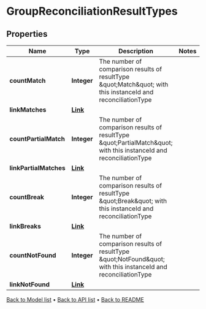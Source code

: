 

# GroupReconciliationResultTypes


## Properties

| Name | Type | Description | Notes |
|------------ | ------------- | ------------- | -------------|
|**countMatch** | **Integer** | The number of comparison results of resultType \&quot;Match\&quot; with this instanceId and reconciliationType |  |
|**linkMatches** | [**Link**](Link.md) |  |  |
|**countPartialMatch** | **Integer** | The number of comparison results of resultType \&quot;PartialMatch\&quot; with this instanceId and reconciliationType |  |
|**linkPartialMatches** | [**Link**](Link.md) |  |  |
|**countBreak** | **Integer** | The number of comparison results of resultType \&quot;Break\&quot; with this instanceId and reconciliationType |  |
|**linkBreaks** | [**Link**](Link.md) |  |  |
|**countNotFound** | **Integer** | The number of comparison results of resultType \&quot;NotFound\&quot; with this instanceId and reconciliationType |  |
|**linkNotFound** | [**Link**](Link.md) |  |  |



[Back to Model list](../README.md#documentation-for-models) &#8226; [Back to API list](../README.md#documentation-for-api-endpoints) &#8226; [Back to README](../README.md)


